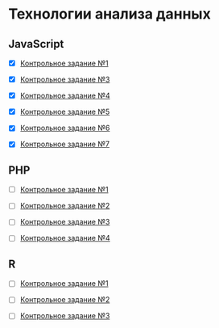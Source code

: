 # Технологии анализа данныx
## JavaScript
- [x] [Контрольное задание №1](https://github.com/philippsemenov/-Data-analysis-technologies/blob/main/js1.md)

- [x] [Контрольное задание №3](https://github.com/philippsemenov/-Data-analysis-technologies/blob/main/js3.md)

- [x] [Контрольное задание №4](https://github.com/philippsemenov/-Data-analysis-technologies/blob/main/js4.md)

- [x] [Контрольное задание №5](https://github.com/philippsemenov/-Data-analysis-technologies/blob/main/js5.md)

- [x] [Контрольное задание №6](https://github.com/philippsemenov/-Data-analysis-technologies/blob/main/js6.md)

- [x] [Контрольное задание №7](https://github.com/philippsemenov/-Data-analysis-technologies/blob/main/js7.md)
## PHP
- [ ] [Контрольное задание №1]()

- [ ] [Контрольное задание №2]()

- [ ] [Контрольное задание №3]()

- [ ] [Контрольное задание №4]()
## R
- [ ] [Контрольное задание №1](https://github.com/philippsemenov/-Data-analysis-technologies/blob/main/r1.md)

- [ ] [Контрольное задание №2]()

- [ ] [Контрольное задание №3]()
